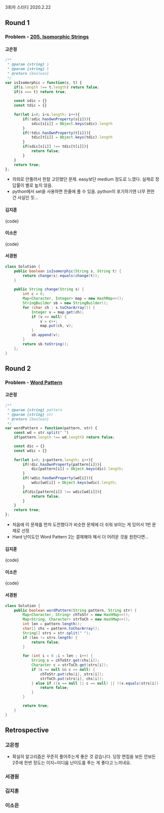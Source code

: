 3회차 스터디
2020.2.22

## Round 1
### Problem - [205. Isomorphic Strings](https://leetcode.com/problems/isomorphic-strings/)

#### 고은정
```javascript
/**
 * @param {string} s
 * @param {string} t
 * @return {boolean}
 */
var isIsomorphic = function(s, t) {
    if(s.length !== t.length) return false;
    if(s === t) return true;
    
    const sdic = {}
    const tdic = {}
    
    for(let i=0; i<s.length; i++){
        if(!sdic.hasOwnProperty(s[i])){
            sdic[s[i]] = Object.keys(sdic).length
        }
        if(!tdic.hasOwnProperty(t[i])){
            tdic[t[i]] = Object.keys(tdic).length        
        }      
        if(sdic[s[i]] !== tdic[t[i]]){
            return false;
        }
    }
    return true;
};
```
- 의외로 안풀려서 한참 고민했던 문제. easy보단 medium 정도로 느꼈다. 실제로 정답률이 별로 높지 않음.
- python에서 set을 사용하면 한줄에 풀 수 있음. python이 포기하기엔 너무 편한 건 사실인 듯...

#### 김지훈
{code}

#### 이소은
{code}

#### 서경원
```java
class Solution {
    public boolean isIsomorphic(String s, String t) {
        return change(s).equals(change(t));
    }
    
    public String change(String s) {
        int c = 0;
        Map<Character, Integer> map = new HashMap<>();
        StringBuilder sb = new StringBuilder();
        for (char ch : s.toCharArray()) {
            Integer v = map.get(ch);
            if (v == null) {
                v = c++;
                map.put(ch, v);
            }
            sb.append(v);
        }
        return sb.toString();
    };
}
```

## Round 2
### Problem - [Word Pattern](https://leetcode.com/problems/word-pattern/)

#### 고은정
```javascript
/**
 * @param {string} pattern
 * @param {string} str
 * @return {boolean}
 */
var wordPattern = function(pattern, str) {
    const wd = str.split(" ")
    if(pattern.length !== wd.length) return false;

    const dic = {}
    const wdic = {}
    
    for(let i=0; i<pattern.length; i++){
        if(!dic.hasOwnProperty(pattern[i])){
            dic[pattern[i]] = Object.keys(dic).length;
        }
        if(!wdic.hasOwnProperty(wd[i])){
            wdic[wd[i]] = Object.keys(wdic).length;
        }
        if(dic[pattern[i]] !== wdic[wd[i]]){
            return false;
        }
    }
    return true;    
};
```
- 처음에 이 문제를 먼저 도전했다가 비슷한 문제에 더 쉬워 보이는 게 있어서 1번 문제로 선정
- Hard 난이도인 Word Pattern 2는 결제해야 해서 더 어려운 것을 원한다면...

#### 김지훈
{code}

#### 이소은
{code}

#### 서경원
```java
class Solution {
    public boolean wordPattern(String pattern, String str) {
        Map<Character, String> chToStr = new HashMap<>();
        Map<String, Character> strToCh = new HashMap<>();
        int len = pattern.length();
        char[] chs = pattern.toCharArray();
        String[] strs = str.split(" ");
        if (len != strs.length) {
            return false;
        }
        
        for (int i = 0 ;i < len ; i++) {
            String s = chToStr.get(chs[i]);
            Character c = strToCh.get(strs[i]);
            if (s == null && c == null) {
                chToStr.put(chs[i], strs[i]);
                strToCh.put(strs[i], chs[i]);
            } else if ((s == null || c == null) || !(s.equals(strs[i]) && c.equals(chs[i]))) {
                return false;
            }
        }

        return true;
    }
}
```

## Retrospective
### 고은정
- 확실히 알고리즘은 꾸준히 풀어주는게 좋은 것 같습니다. 당장 면접을 보든 안보든 2주에 한번 정도는 이지~미디움 난이도를 푸는 게 좋다고 느끼네요.
### 서경원
### 김지훈
### 이소은
